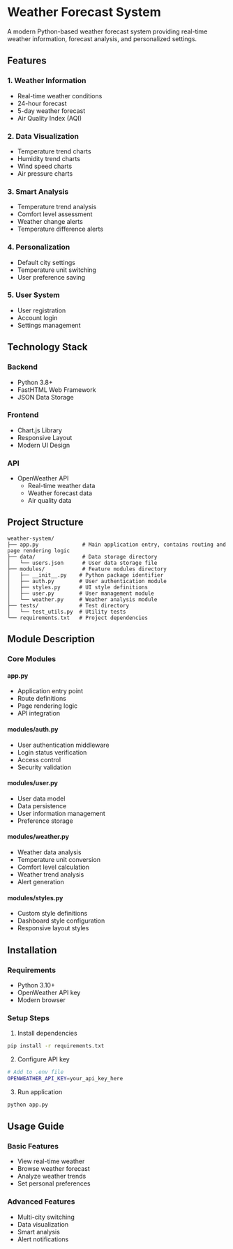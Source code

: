 # Weather Forecast System

A modern Python-based weather forecast system providing real-time weather information, forecast analysis, and personalized settings.

## Features

### 1. Weather Information
- Real-time weather conditions
- 24-hour forecast
- 5-day weather forecast
- Air Quality Index (AQI)

### 2. Data Visualization
- Temperature trend charts
- Humidity trend charts
- Wind speed charts
- Air pressure charts

### 3. Smart Analysis
- Temperature trend analysis
- Comfort level assessment
- Weather change alerts
- Temperature difference alerts

### 4. Personalization
- Default city settings
- Temperature unit switching
- User preference saving

### 5. User System
- User registration
- Account login
- Settings management

## Technology Stack

### Backend
- Python 3.8+
- FastHTML Web Framework
- JSON Data Storage

### Frontend
- Chart.js Library
- Responsive Layout
- Modern UI Design

### API
- OpenWeather API
  - Real-time weather data
  - Weather forecast data
  - Air quality data

## Project Structure

```
weather-system/
├── app.py              # Main application entry, contains routing and page rendering logic
├── data/               # Data storage directory
│   └── users.json      # User data storage file
├── modules/            # Feature modules directory
│   ├── __init__.py    # Python package identifier
│   ├── auth.py        # User authentication module
│   ├── styles.py      # UI style definitions
│   ├── user.py        # User management module
│   └── weather.py     # Weather analysis module
├── tests/             # Test directory
│   └── test_utils.py  # Utility tests
└── requirements.txt   # Project dependencies
```

## Module Description

### Core Modules

#### app.py
- Application entry point
- Route definitions
- Page rendering logic
- API integration

#### modules/auth.py
- User authentication middleware
- Login status verification
- Access control
- Security validation

#### modules/user.py
- User data model
- Data persistence
- User information management
- Preference storage

#### modules/weather.py
- Weather data analysis
- Temperature unit conversion
- Comfort level calculation
- Weather trend analysis
- Alert generation

#### modules/styles.py
- Custom style definitions
- Dashboard style configuration
- Responsive layout styles

## Installation

### Requirements
- Python 3.10+
- OpenWeather API key
- Modern browser

### Setup Steps
1. Install dependencies
```bash
pip install -r requirements.txt
```

2. Configure API key
```bash
# Add to .env file
OPENWEATHER_API_KEY=your_api_key_here
```

3. Run application
```bash
python app.py
```

## Usage Guide

### Basic Features
- View real-time weather
- Browse weather forecast
- Analyze weather trends
- Set personal preferences

### Advanced Features
- Multi-city switching
- Data visualization
- Smart analysis
- Alert notifications


